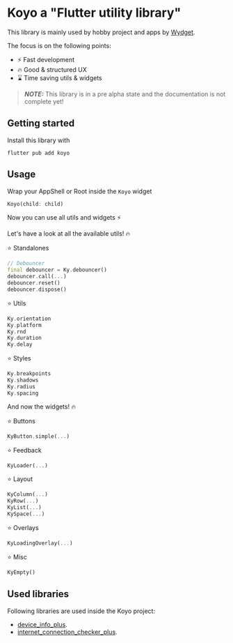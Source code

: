 # Koyo a "Flutter utility library"

This library is mainly used by hobby project and apps by [Wydget](https://wydget.de).

The focus is on the following points:

- ⚡ Fast development
- 🔥 Good & structured UX
- ⌛ Time saving utils & widgets

> **_NOTE:_** This library is in a pre alpha state and the documentation is not complete yet!

## Getting started

Install this library with

```
flutter pub add koyo
```

## Usage

Wrap your AppShell or Root inside the `Koyo` widget

```dart
Koyo(child: child)
```

Now you can use all utils and widgets ⚡

Let's have a look at all the available utils! 🔥

⭐ Standalones

```dart
// Debouncer
final debouncer = Ky.debouncer()
debouncer.call(...)
debouncer.reset()
debouncer.dispose()
```

⭐ Utils

```dart
Ky.orientation
Ky.platform
Ky.rnd
Ky.duration
Ky.delay
```

⭐ Styles

```dart
Ky.breakpoints
Ky.shadows
Ky.radius
Ky.spacing
```

And now the widgets! 🔥

⭐ Buttons

```dart
KyButton.simple(...)
```

⭐ Feedback

```dart
KyLoader(...)
```

⭐ Layout

```dart
KyColumn(...)
KyRow(...)
KyList(...)
KySpace(...)
```

⭐ Overlays

```dart
KyLoadingOverlay(...)
```

⭐ Misc

```dart
KyEmpty()
```

## Used libraries

Following libraries are used inside the Koyo project:

- [device_info_plus](https://pub.dev/packages/device_info_plus).
- [internet_connection_checker_plus](https://pub.dev/packages/internet_connection_checker_plus).
